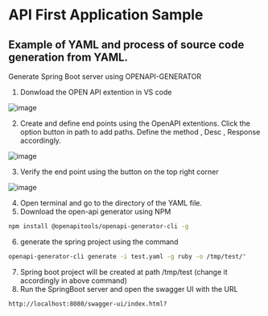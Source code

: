 # API First Application Sample
## Example of YAML and process of source code generation from YAML.
Generate Spring Boot server using OPENAPI-GENERATOR 
    
1. Donwload the OPEN API extention in VS code

![image](https://github.com/rohaniictemp/apiFirstExample/assets/34153168/423245de-e2c3-46fa-9630-137e24af2aca)

2. Create and define end points using the OpenAPI extentions. Click the option button in path to add paths. Define the method , Desc , Response accordingly.

![image](https://github.com/rohaniictemp/apiFirstExample/assets/34153168/0e0ffa03-43b2-4667-ab8c-38a2e3af92d3)

3. Verify the end point using the button on the top right corner

![image](https://github.com/rohaniictemp/apiFirstExample/assets/34153168/1d620590-5089-4f03-92fc-f492c32e0b09)

4. Open terminal and go to the directory of the YAML file.
5. Download the open-api generator using NPM 
```sh
npm install @openapitools/openapi-generator-cli -g
```
	
6. generate the spring project using the command 

```sh
openapi-generator-cli generate -i test.yaml -g ruby -o /tmp/test/"
```
7. Spring boot project will be created at path /tmp/test (change it accordingly in above command) 
8. Run the SpringBoot server and open the swagger UI with the URL 
```sh
http://localhost:8080/swagger-ui/index.html?
```




